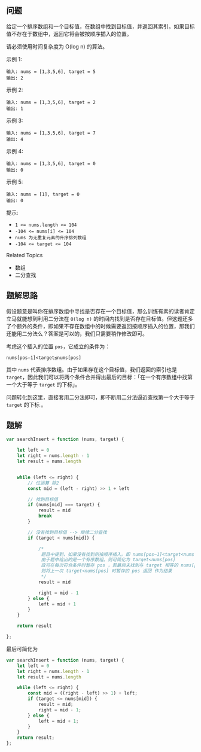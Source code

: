 ## 问题

给定一个排序数组和一个目标值，在数组中找到目标值，并返回其索引。如果目标值不存在于数组中，返回它将会被按顺序插入的位置。

请必须使用时间复杂度为 O(log n) 的算法。

示例 1:

```
输入: nums = [1,3,5,6], target = 5
输出: 2
```

示例 2:

```
输入: nums = [1,3,5,6], target = 2
输出: 1
```

示例 3:

```
输入: nums = [1,3,5,6], target = 7
输出: 4
```

示例 4:

```
输入: nums = [1,3,5,6], target = 0
输出: 0
```

示例 5:

```
输入: nums = [1], target = 0
输出: 0
```

提示:

* `1 <= nums.length <= 104`
* `-104 <= nums[i] <= 104`
* `nums 为无重复元素的升序排列数组`
* `-104 <= target <= 104`

Related Topics

* 数组
* 二分查找

## 题解思路

假设题意是叫你在排序数组中寻找是否存在一个目标值，那么训练有素的读者肯定立马就能想到利用二分法在 `O(log n)`
的时间内找到是否存在目标值。但这题还多了个额外的条件，即如果不存在数组中的时候需要返回按顺序插入的位置，那我们还能用二分法么？答案是可以的，我们只需要稍作修改即可。

考虑这个插入的位置 `pos`，它成立的条件为：

```
nums[pos−1]<target≤nums[pos]
```

其中 `nums` 代表排序数组。由于如果存在这个目标值，我们返回的索引也是 `target`，因此我们可以将两个条件合并得出最后的目标：「在一个有序数组中找第一个大于等于 `target` 的下标」。

问题转化到这里，直接套用二分法即可，即不断用二分法逼近查找第一个大于等于 `target` 的下标 。

## 题解

```javascript
var searchInsert = function (nums, target) {

    let left = 0
    let right = nums.length - 1
    let result = nums.length


    while (left <= right) {
        // 位运算 除2
        const mid = (left - right) >> 1 + left

        // 找到目标值
        if (nums[mid] === target) {
            result = mid
            break
        }

        // 没有找到目标值 --> 继续二分查找
        if (target < nums[mid]) {

            /*
             题目中提到，如果没有找到则按顺序插入。即 nums[pos−1]<target<nums[pos]。
             由于题中给出的是一个有序数组。则可简化为 target<nums[pos]
             故可在每次符合条件时暂存 pos ，若最后未找到与 target 相等的 nums[pos] 
             则将上一次 target<nums[pos] 时暂存的 pos 返回 作为结果
             */
            result = mid

            right = mid - 1
        } else {
            left = mid + 1
        }
    }

    return result

};
```

最后可简化为

```javascript
var searchInsert = function (nums, target) {
    let left = 0
    let right = nums.length - 1
    let result = nums.length

    while (left <= right) {
        const mid = ((right - left) >> 1) + left;
        if (target <= nums[mid]) {
            result = mid;
            right = mid - 1;
        } else {
            left = mid + 1;
        }
    }
    return result;
};
```
